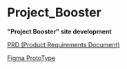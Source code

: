 # Project_Booster
**"Project Booster" site development**

[PRD (Product Requirements Document)](https://github.com/VikTorNik/Project_Booster/tree/main/0%20-%20PRD%20(Product%20Requirements%20Document))

[Figma ProtoType](https://github.com/VikTorNik/Project_Booster/tree/main/Figma/Design_files)
